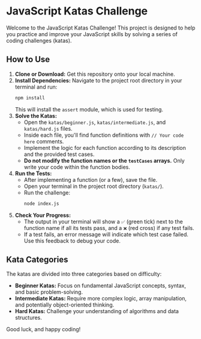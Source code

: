 # JavaScript Katas Challenge

Welcome to the JavaScript Katas Challenge! This project is designed to help you practice and improve your JavaScript skills by solving a series of coding challenges (katas).

## How to Use

1.  **Clone or Download:** Get this repository onto your local machine.
2.  **Install Dependencies:** Navigate to the project root directory in your terminal and run:
    ```bash
    npm install
    ```
    This will install the `assert` module, which is used for testing.
3.  **Solve the Katas:**
    *   Open the `katas/beginner.js`, `katas/intermediate.js`, and `katas/hard.js` files.
    *   Inside each file, you'll find function definitions with `// Your code here` comments.
    *   Implement the logic for each function according to its description and the provided test cases.
    *   **Do not modify the function names or the `testCases` arrays.** Only write your code within the function bodies.
4.  **Run the Tests:**
    *   After implementing a function (or a few), save the file.
    *   Open your terminal in the project root directory (`katas/`).
    *   Run the challenge:
        ```bash
        node index.js
        ```
5.  **Check Your Progress:**
    *   The output in your terminal will show a `✅` (green tick) next to the function name if all its tests pass, and a `❌` (red cross) if any test fails.
    *   If a test fails, an error message will indicate which test case failed. Use this feedback to debug your code.

## Kata Categories

The katas are divided into three categories based on difficulty:

*   **Beginner Katas:** Focus on fundamental JavaScript concepts, syntax, and basic problem-solving.
*   **Intermediate Katas:** Require more complex logic, array manipulation, and potentially object-oriented thinking.
*   **Hard Katas:** Challenge your understanding of algorithms and data structures.

Good luck, and happy coding!